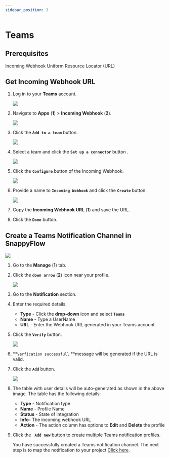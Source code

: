 ```yaml
---
sidebar_position: 3 
---
```

# Teams

## Prerequisites

Incoming Webhook Uniform Resource Locator (URL)

## Get Incoming Webhook URL

1. Log in to your **Teams** account.

   <img src="/img/Notifications/Images/image_27.png" />

2. Navigate to **Apps** (**1**) > **Incoming Webhook** (**2**).

   <img src="/img/Notifications/Images/image_28.png" />

3. Click the **`Add to a team`** button.

   <img src="/img/Notifications/Images/image_29.png" />

4. Select a team and click the **`Set up a connector`** button .

   <img src="/img/Notifications/Images/image_30.png" />

5. Click the **`Configure`** button of the Incoming Webhook.

   <img src="/img/Notifications/Images/image_31.png" />

6. Provide a name to **`Incoming Webhook`** and click the **`Create`** button.

   <img src="/img/Notifications/Images/image_26.png" />

7. Copy the **Incoming Webhook URL** (**1**) and save the URL.

8. Click the **`Done`** button.

## Create a Teams Notification Channel in SnappyFlow
<img src="/img/Notifications/Images/image_1.png" />

1. Go to the **Manage** (**1**) tab.

2. Click the **`down arrow`**  (**2**) icon near your profile.

   <img src="/img/Notifications/Images/image_34.png" />

3. Go to the **Notification** section.

4. Enter the required details.
   - **Type** - Click the **drop-down** icon and select **`Teams`**
   - **Name** - Type a UserName
   - **URL** - Enter the Webhook URL generated in your Teams account

5. Click the **`Verify`** button.

   <img src="/img/Notifications/Images/image_33.png" />

6.   **`Verfication successfull` **message will be generated if the URL is valid.

7. Click the **`Add`** button.

   <img src="/img/Notifications/Images/image_24.png" /> 

8. The table with user details will be auto-generated as shown in the above image. The table has the following details:

   - **Type** - Notification type
   - **Name** - Profile Name
   - **Status** - State of integration
   - **Info**- The incoming webhook URL
   - **Action** - The action column has options to **Edit** and **Delete** the profile

9. Click the **` Add new`** button to create multiple Teams notification profiles.

   You have successfully created a Teams notification channel. The next step is to map the notification to your project [Click here](/docs/Alerts_notifications/Notifications/Map_Notification_Alerts/map_projects_to_channels).

